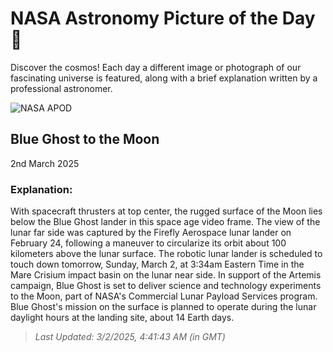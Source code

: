 
  # NASA Astronomy Picture of the Day 🌌

  Discover the cosmos! Each day a different image or photograph of our fascinating universe is featured, along with a brief explanation written by a professional astronomer.

![NASA APOD](https://apod.nasa.gov/apod/image/2503/BlueGhost_lunar1067.jpg)

## Blue Ghost to the Moon

2nd March 2025

### Explanation: 

With spacecraft thrusters at top center, the rugged surface of the Moon lies below the Blue Ghost lander in this space age video frame. The view of the lunar far side was captured by the Firefly Aerospace lunar lander on February 24, following a maneuver to circularize its orbit about 100 kilometers above the lunar surface. The robotic lunar lander is scheduled to touch down tomorrow, Sunday, March 2, at 3:34am Eastern Time in the Mare Crisium impact basin on the lunar near side. In support of the Artemis campaign, Blue Ghost is set to deliver science and technology experiments to the Moon, part of NASA's Commercial Lunar Payload Services program. Blue Ghost's mission on the surface is planned to operate during the lunar daylight hours at the landing site, about 14 Earth days.

> _Last Updated: 3/2/2025, 4:41:43 AM (in GMT)_
